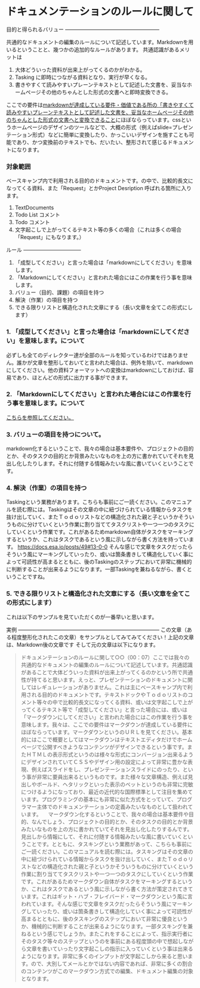 ドキュメンテーションのルールに関して
==================================

目的と得られるバリュー
——————————————————

共通的なドキュメントの編集のルールについて記述しています。Markdownを用いるということと、幾つかの追加的なルールがあります。
共通認識があるメリットは
1. 大体どういった資料が出来上がってくるのかがわかる。
2. Tasking に即時につながる資料となり、実行が早くなる。
3. 書きやすくて読みやすいプレーンテキストとして記述した文書を、妥当なホームページその他のちゃんとした形式の文書へと即時変換できる。

ここでの要件は[markdownが達成している要件・価値である所の「書きやすくて読みやすいプレーンテキストとして記述した文書を、妥当なホームページその他のちゃんとした形式の文書へと変換できること](https://ja.wikipedia.org/wiki/Markdown)にほぼならっています。cssというホームページのデザインのツールなどで、大概の形式（例えばslide=プレゼンテーション形式）などに簡単に変換したり、かっこいいデザインを施すことも可能であり、かつ変換前のテキストでも、だいたい、整形されて感じるドキュメントになります。

### 対象範囲
ベースキャンプ内で利用される目的のドキュメントです。の中で、比較的長文になってくる資料、また「Request」とかProject Desription 呼ばれる箇所に入ります。
1. TextDocuments
2. Todo List コメント
3. Todo コメント
4. 文字起こしで上がってくるテキスト等の多くの場合（これは多くの場合「Request」にもなります。）

ルール
———————————
1. 「成型してください」と言った場合は「markdownにしてください」を意味します。
2. 「Markdownにしてください」と言われた場合にはこの作業を行う事を意味します。
3. バリュー（目的、課題）の項目を持つ
4. 解決（作業）の項目を持つ
5. できる限りリストと構造化された文章にする（長い文章を全てこの形式にします）
### 1. 「成型してください」と言った場合は「markdownにしてください」を意味します。について
必ずしも全てのディレクター達が全部のルールを知っているわけではありません。誰かが文章を整形しておいてと言われた場合は、例外を除いて、markdownにしてください。他の資料フォーマットへの変換はmarkdownにしておけば、容易であり、ほとんどの形式に出力する事ができます。

### 2. 「Markdownにしてください」と言われた場合にはこの作業を行う事を意味します。について
[こちらを参照してください。](https://github.com/toukubo/new_os/blob/master/Conventions/SpecialTermConditions.ja.md)
### 3. バリューの項目を持つについて。
markdown化するということで、我々の場合は基本要件や、プロジェクトの目的とか、そのタスクの目的とか背景みたいなものを上の方に書かれていてそれを見出し化したりします。それに付随する情報みたいな風に書いていくということです。

### 4. 解決（作業）の項目を持つ
Taskingという業務があります。こちらも事前にご一読ください。このマニュアルを読む際には。Taskingはその文章の中に紐づけられている情報からタスクを抜け出していく、またＴｏｄｏリストなどの構造化された親と子というかそういうものに分けていくという作業に割り当ててタスクリストや一つ一つのタスクにしていくという作業です。これがあるためmarkdown自体がタスクをマーキングするというか、これはタスクであるという風に示しながら書く方法を持っています。
https://docs.esa.io/posts/49#13-0-0
そんな感じで文章をタスクだったらそういう風にマーキングしていったり、或いは箇条書きして構造化していく事によって可読性が高まるとともに、後のTaskingのステップにおいて非常に機械的に判断することが出来るようになります。一部Taskingを兼ねるながら、書くということですね。
### 5. できる限りリストと構造化された文章にする（長い文章を全てこの形式にします）
これは以下のサンプルを見ていただくのが一番早いと思います。


実例
———————————————————————————
この文章（ある程度整形化されたこの文章）をサンプルとしてみてみてください！上記の文章は、Markdown後の文章です
そして元の文章は以下になります。


> ドキュメンテーションのルールに関して○○（00：07）ここでは我々の共通的なドキュメントの編集のルールについて記述しています。共通認識があることで大体どういった資料が出来上がってくるのかという所で共通性が持てると思います。えっと、プレゼンテーションのドキュメントに関してはレギュレーションがありません。これは主にベースキャンプ内で利用される目的のドキュメントです。テキストドックやＴｏｄｏリストのコメント等々の中で比較的長文になってくる資料、或いは文字起こしで上がってくるテキスト等で「成型してください」と言った場合には、或いは「マークダウンにしてください」と言われた場合にはこの作業を行う事を意味します。我々は、ここでの要件はマークダウンが達成している要件にほぼならっています。マークダウンというのＵＲＬを見てください。基本的にはここで概要としてはマークダウンはテキストエディタだけでホームページで公開すべきようなコンテンツがデザインできるという事です。またＨＴＭＬの表示形式というのは様々な形式にコンバージョン出来るようにデザインされていてＣＳＳやデザイン用の設定によって非常に豊かな表現、例えばスライドをし、プレゼンテーションスライドにのったり、という事が非常に要員出来るというものです。また様々な文章構造、例えば見出しやボールド、ヘタリックといった表示のベットというのも非常に完敏につけるようになっており、最近の近代的な国際標準として注目を集めています。プログラミングの基本にも非常に似た方式をとっていて、プログラマー主体でのドキュメンテーションの定義みたいなものとして扱われています。
>　マークダウン化するということで、我々の場合は基本要件や目的、なんでしょう、プロジェクトの目的とか、そのタスクの目的とか背景みたいなものを上の方に書かれていてそれを見出し化したりするんです。見出しから情報にして、それに付随する情報みたいな風に書いていくということです。とともに、タスキングという業務があって、こちらも事前にご一読ください。このマニュアルを読む際には。タスキングはその文章の中に紐づけられている情報からタスクを抜け出していく、またＴｏｄｏリストなどの構造化された親と子というかそういうものに分けていくという作業に割り当ててタスクリストや一つ一つのタスクにしていくという作業です。これがあるためマークダウン自体がタスクをマーキングするというか、これはタスクであるという風に示しながら書く方法が策定されてきています。これはギット・ハブ・フレイバード・マークダウンという風に言われています。そんな感じで文章をタスクだったらそういう風にマーキングしていったり、或いは箇条書きして構造化していく事によって可読性が高まるとともに、後のタスキングのステップにおいて非常に優良というか、機械的に判断することが出来るようになります。一部タスキングを兼ねるという感じでしょうか。またこれをすることによって、指示実行者にそのタスク等々のステップというのを事前にある程度頭の中で想起しながら文章を書いていったり文字起こしの指示に入っていくという事は出来るようになります。非常に多くのインプットが文字起こしから来ると思います。ので、大別してメールとかではない内容であれば、非常に多くの割合のコンテンツがこのマークダウン方式での編集、ドキュメント編集の対象となります。
